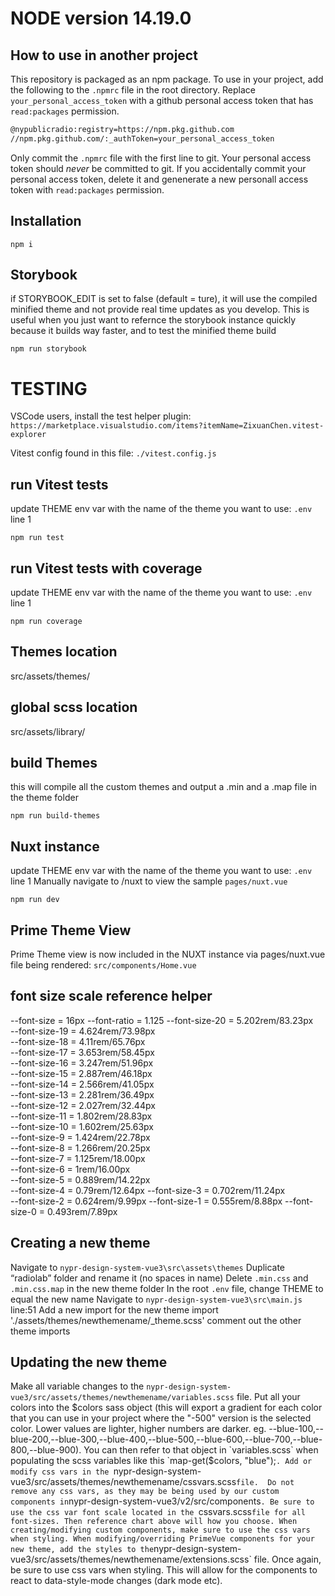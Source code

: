 # NODE version 14.19.0 

## How to use in another project

This repository is packaged as an npm package. To use in your project, add the following to the `.npmrc` file in the root directory. Replace `your_personal_access_token` with a github personal access token that has `read:packages` permission.

```bash
@nypublicradio:registry=https://npm.pkg.github.com
//npm.pkg.github.com/:_authToken=your_personal_access_token
```
Only commit the `.npmrc` file with the first line to git. Your personal access token should *never* be committed to git. If you accidentally commit your personal access token, delete it and genenerate a new personall access token with `read:packages` permission. 

## Installation
```
npm i
```

## Storybook
if STORYBOOK_EDIT is set to false (default = ture), it will use the compiled minified theme and not provide real time updates as you develop. This is useful when you just want to refernce the storybook instance quickly because it builds way faster, and to test the minified theme build
```
npm run storybook
```

# TESTING 
VSCode users, install the test helper plugin: `https://marketplace.visualstudio.com/items?itemName=ZixuanChen.vitest-explorer`

Vitest config found in this file: `./vitest.config.js`
## run Vitest tests
update THEME env var with the name of the theme you want to use: `.env` line 1
```
npm run test
```

## run Vitest tests with coverage
update THEME env var with the name of the theme you want to use: `.env` line 1
```
npm run coverage
```

## Themes location
src/assets/themes/

## global scss location
src/assets/library/

## build Themes
this will compile all the custom themes and output a .min and a .map file in the theme folder 
```
npm run build-themes
```

## Nuxt instance
update THEME env var with the name of the theme you want to use: `.env` line 1
Manually navigate to /nuxt to view the sample `pages/nuxt.vue`
```
npm run dev
```

## Prime Theme View
Prime Theme view is now included in the NUXT instance via pages/nuxt.vue
file being rendered: `src/components/Home.vue`


## font size scale reference helper
--font-size = 16px
--font-ratio = 1.125
--font-size-20 = 5.202rem/83.23px	
--font-size-19 = 4.624rem/73.98px	
--font-size-18 = 4.11rem/65.76px	    
--font-size-17 = 3.653rem/58.45px	
--font-size-16 = 3.247rem/51.96px	
--font-size-15 = 2.887rem/46.18px	
--font-size-14 = 2.566rem/41.05px	
--font-size-13 = 2.281rem/36.49px	
--font-size-12 = 2.027rem/32.44px	
--font-size-11 = 1.802rem/28.83px	
--font-size-10 = 1.602rem/25.63px	
--font-size-9 = 1.424rem/22.78px	
--font-size-8 = 1.266rem/20.25px	
--font-size-7 = 1.125rem/18.00px	
--font-size-6 = 1rem/16.00px	
--font-size-5 = 0.889rem/14.22px	
--font-size-4 = 0.79rem/12.64px	
--font-size-3 = 0.702rem/11.24px	
--font-size-2 = 0.624rem/9.99px	
--font-size-1 = 0.555rem/8.88px	
--font-size-0 = 0.493rem/7.89px	


## Creating a new theme
Navigate to `nypr-design-system-vue3\src\assets\themes`
Duplicate “radiolab” folder and rename it (no spaces in name)
Delete `.min.css` and `.min.css.map` in the new theme folder
In the root `.env` file, change THEME to equal the new name
Navigate to `nypr-design-system-vue3\src\main.js`  line:51
Add a new import for the new theme
import './assets/themes/newthemename/_theme.scss'
comment out the other theme imports

## Updating the new theme
Make all variable changes to the `nypr-design-system-vue3/src/assets/themes/newthemename/variables.scss` file.
Put all your colors into the $colors sass object (this will export a gradient for each color that you can use in your project where the "-500" version is the selected color. Lower values are lighter, higher numbers are darker. eg. --blue-100,--blue-200,--blue-300,--blue-400,--blue-500,--blue-600,--blue-700,--blue-800,--blue-900).
You can then refer to that object in `variables.scss` when populating the scss variables like this `map-get($colors, "blue");`.
Add or modify css vars in the `nypr-design-system-vue3/src/assets/themes/newthemename/cssvars.scss` file. 
Do not remove any css vars, as they may be being used by our custom components in `nypr-design-system-vue3/v2/src/components`.
Be sure to use the css var font scale located in the `cssvars.scss` file for all font-sizes. Then reference chart above will how you choose.
When creating/modifying custom components, make sure to use the css vars when styling.
When modifying/overriding PrimeVue components for your new theme, add the styles to the `nypr-design-system-vue3/src/assets/themes/newthemename/extensions.scss` file. Once again, be sure to use css vars when styling. This will allow for the components to react to data-style-mode changes (dark mode etc).
